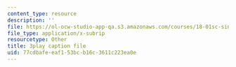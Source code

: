 ```yaml
---
content_type: resource
description: ''
file: https://ol-ocw-studio-app-qa.s3.amazonaws.com/courses/18-01sc-single-variable-calculus-fall-2010/77cdbafeeaf153bcb16c3611c223ea0e_QLo5dRFEyl8.vtt
file_type: application/x-subrip
resourcetype: Other
title: 3play caption file
uid: 77cdbafe-eaf1-53bc-b16c-3611c223ea0e
---
```

